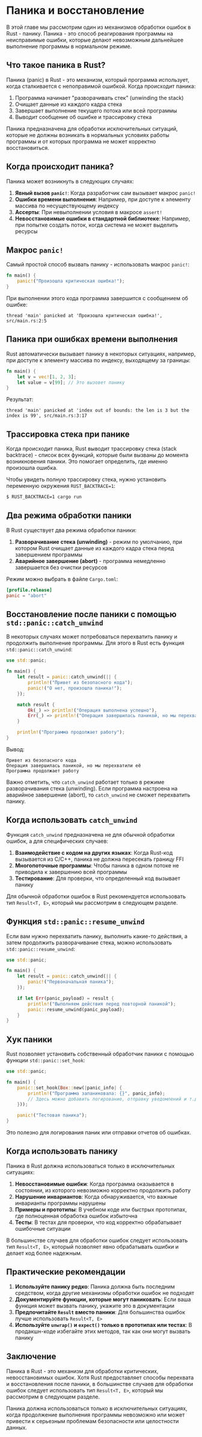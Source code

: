 # Паника и восстановление

В этой главе мы рассмотрим один из механизмов обработки ошибок в Rust - панику. Паника - это способ реагирования программы на неисправимые ошибки, которые делают невозможным дальнейшее выполнение программы в нормальном режиме.

## Что такое паника в Rust?

Паника (panic) в Rust - это механизм, который программа использует, когда сталкивается с непоправимой ошибкой. Когда происходит паника:

1. Программа начинает "разворачивать стек" (unwinding the stack)
2. Очищает данные из каждого кадра стека
3. Завершает выполнение текущего потока или всей программы
4. Выводит сообщение об ошибке и трассировку стека

Паника предназначена для обработки исключительных ситуаций, которые не должны возникать в нормальных условиях работы программы и от которых программа не может корректно восстановиться.

## Когда происходит паника?

Паника может возникнуть в следующих случаях:

1. **Явный вызов `panic!`**: Когда разработчик сам вызывает макрос `panic!`
2. **Ошибки времени выполнения**: Например, при доступе к элементу массива по несуществующему индексу
3. **Ассерты**: При невыполнении условия в макросе `assert!`
4. **Невосстановимые ошибки в стандартной библиотеке**: Например, при попытке создать поток, когда система не может выделить ресурсы

## Макрос `panic!`

Самый простой способ вызвать панику - использовать макрос `panic!`:

```rust
fn main() {
    panic!("Произошла критическая ошибка!");
}
```

При выполнении этого кода программа завершится с сообщением об ошибке:

```
thread 'main' panicked at 'Произошла критическая ошибка!', src/main.rs:2:5
```

## Паника при ошибках времени выполнения

Rust автоматически вызывает панику в некоторых ситуациях, например, при доступе к элементу массива по индексу, выходящему за границы:

```rust
fn main() {
    let v = vec![1, 2, 3];
    let value = v[99]; // Это вызовет панику
}
```

Результат:

```
thread 'main' panicked at 'index out of bounds: the len is 3 but the index is 99', src/main.rs:3:17
```

## Трассировка стека при панике

Когда происходит паника, Rust выводит трассировку стека (stack backtrace) - список всех функций, которые были вызваны до момента возникновения паники. Это помогает определить, где именно произошла ошибка.

Чтобы увидеть полную трассировку стека, нужно установить переменную окружения `RUST_BACKTRACE=1`:

```bash
$ RUST_BACKTRACE=1 cargo run
```

## Два режима обработки паники

В Rust существует два режима обработки паники:

1. **Разворачивание стека (unwinding)** - режим по умолчанию, при котором Rust очищает данные из каждого кадра стека перед завершением программы
2. **Аварийное завершение (abort)** - программа немедленно завершается без очистки ресурсов

Режим можно выбрать в файле `Cargo.toml`:

```toml
[profile.release]
panic = "abort"
```

## Восстановление после паники с помощью `std::panic::catch_unwind`

В некоторых случаях может потребоваться перехватить панику и продолжить выполнение программы. Для этого в Rust есть функция `std::panic::catch_unwind`:

```rust
use std::panic;

fn main() {
    let result = panic::catch_unwind(|| {
        println!("Привет из безопасного кода");
        panic!("О нет, произошла паника!");
    });

    match result {
        Ok(_) => println!("Операция выполнена успешно"),
        Err(_) => println!("Операция завершилась паникой, но мы перехватили её")
    }

    println!("Программа продолжает работу");
}
```

Вывод:

```
Привет из безопасного кода
Операция завершилась паникой, но мы перехватили её
Программа продолжает работу
```

Важно отметить, что `catch_unwind` работает только в режиме разворачивания стека (unwinding). Если программа настроена на аварийное завершение (abort), то `catch_unwind` не сможет перехватить панику.

## Когда использовать `catch_unwind`

Функция `catch_unwind` предназначена не для обычной обработки ошибок, а для специфических случаев:

1. **Взаимодействие с кодом на других языках**: Когда Rust-код вызывается из C/C++, паника не должна пересекать границу FFI
2. **Многопоточные программы**: Чтобы паника в одном потоке не приводила к завершению всей программы
3. **Тестирование**: Для проверки, что определенный код вызывает панику

Для обычной обработки ошибок в Rust рекомендуется использовать тип `Result<T, E>`, который мы рассмотрим в следующем разделе.

## Функция `std::panic::resume_unwind`

Если вам нужно перехватить панику, выполнить какие-то действия, а затем продолжить разворачивание стека, можно использовать `std::panic::resume_unwind`:

```rust
use std::panic;

fn main() {
    let result = panic::catch_unwind(|| {
        panic!("Первоначальная паника");
    });

    if let Err(panic_payload) = result {
        println!("Выполняем действия перед повторной паникой");
        panic::resume_unwind(panic_payload);
    }
}
```

## Хук паники

Rust позволяет установить собственный обработчик паники с помощью функции `std::panic::set_hook`:

```rust
use std::panic;

fn main() {
    panic::set_hook(Box::new(|panic_info| {
        println!("Программа запаниковала: {}", panic_info);
        // Здесь можно добавить логирование, отправку уведомлений и т.д.
    }));

    panic!("Тестовая паника");
}
```

Это полезно для логирования паник или отправки отчетов об ошибках.

## Когда использовать панику

Паника в Rust должна использоваться только в исключительных ситуациях:

1. **Невосстановимые ошибки**: Когда программа оказывается в состоянии, из которого невозможно корректно продолжить работу
2. **Нарушение инвариантов**: Когда обнаруживается, что важные инварианты программы нарушены
3. **Примеры и прототипы**: В учебном коде или быстрых прототипах, где полноценная обработка ошибок избыточна
4. **Тесты**: В тестах для проверки, что код корректно обрабатывает ошибочные ситуации

В большинстве случаев для обработки ошибок следует использовать тип `Result<T, E>`, который позволяет явно обрабатывать ошибки и делает код более надежным.

## Практические рекомендации

1. **Используйте панику редко**: Паника должна быть последним средством, когда другие механизмы обработки ошибок не подходят
2. **Документируйте функции, которые могут паниковать**: Если ваша функция может вызвать панику, укажите это в документации
3. **Предпочитайте `Result` вместо паники**: Для большинства ошибок лучше использовать `Result<T, E>`
4. **Используйте `unwrap()` и `expect()` только в прототипах или тестах**: В продакшн-коде избегайте этих методов, так как они могут вызвать панику

## Заключение

Паника в Rust - это механизм для обработки критических, невосстановимых ошибок. Хотя Rust предоставляет способы перехвата и восстановления после паники, в большинстве случаев для обработки ошибок следует использовать тип `Result<T, E>`, который мы рассмотрим в следующем разделе.

Паника должна использоваться только в исключительных ситуациях, когда продолжение выполнения программы невозможно или может привести к серьезным проблемам безопасности или целостности данных.